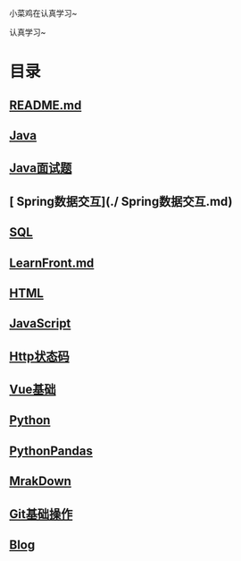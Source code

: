 小菜鸡在认真学习~

认真学习~

# 目录

## [README.md](./README.md)

## [Java](./LearnJava.md)

## [Java面试题](./Java面试题.md)

## [ Spring数据交互](./ Spring数据交互.md)

## [SQL](./LearnSQL.md)

## [LearnFront.md](./LearnFront.md)

## [HTML](./LearnHTML.md)

## [JavaScript](./LearnJavaScript.md)

## [Http状态码](./Http状态码.md)

## [Vue基础](./Vue基础.md)

## [Python](./LearnPython.md)

## [PythonPandas](./PythonPandas.md)

## [MrakDown](./LearnMD.md)

## [Git基础操作](./Git基础操作.md)

## [Blog](./Blog.md)

